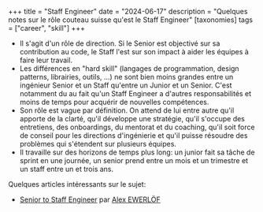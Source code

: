 +++
title = "Staff Engineer"
date = "2024-06-17"
description = "Quelques notes sur le rôle couteau suisse qu'est le Staff Engineer"
[taxonomies]
tags = ["career", "skill"]
+++

* Il s'agit d'un rôle de direction. Si le Senior est objectivé sur sa contribution au code, le Staff l'est sur son impact à aider les équipes à faire leur travail.
* Les différences en "hard skill" (langages de programmation, design patterns, librairies, outils, ...) ne sont bien moins grandes entre un ingénieur Senior et un Staff qu'entre un Junior et un Senior.
C'est notamment du au fait qu'un Staff Engineer a d'autres responsabilités et moins de temps pour acquérir de nouvelles compétences.
* Son rôle est vague par définition. On attend de lui entre autre qu'il apporte de la clarté, qu'il développe une stratégie, qu'il s'occupe des entretiens, des onboardings, du mentorat et du coaching, qu'il soit force de conseil pour les directions d'ingénierie et qu'il puisse résoudre des problèmes qui s'étendent sur plusieurs équipes.
* Il travaille sur des horizons de temps plus long: un junior fait sa tâche de sprint en une journée, un senior prend entre un mois et un trimestre et un staff entre un et trois ans.

Quelques articles intéressants sur le sujet:
* [Senior to Staff Engineer](https://blog.alexewerlof.com/p/senior-engineer-to-staff-engineer) par [Alex EWERLÖF](https://substack.com/@alexewerlof)
